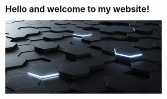 <h1>Hello and welcome to my website!</h1>
<img src="hexagon.jpg">
<style>
body {
  background-image: url('mountain.jpg');
}
</style>

